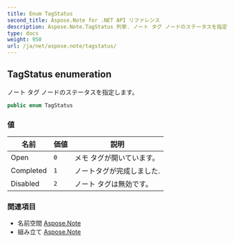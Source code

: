 ```yaml
---
title: Enum TagStatus
second_title: Aspose.Note for .NET API リファレンス
description: Aspose.Note.TagStatus 列挙. ノート タグ ノードのステータスを指定します
type: docs
weight: 950
url: /ja/net/aspose.note/tagstatus/
---
```

## TagStatus enumeration

ノート タグ ノードのステータスを指定します。

```csharp
public enum TagStatus
```

### 値

| 名前 | 価値 | 説明 |
| --- | --- | --- |
| Open | `0` | メモ タグが開いています。 |
| Completed | `1` | ノートタグが完成しました. |
| Disabled | `2` | ノート タグは無効です。 |

### 関連項目

* 名前空間 [Aspose.Note](../../aspose.note/)
* 組み立て [Aspose.Note](../../)


